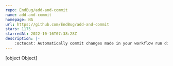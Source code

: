 ```yaml
---
repo: EndBug/add-and-commit
name: add-and-commit
homepage: NA
url: https://github.com/EndBug/add-and-commit
stars: 1175
starredAt: 2022-10-16T07:38:28Z
description: |-
    :octocat: Automatically commit changes made in your workflow run directly to your repo
---
```


[object Object]
